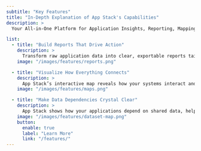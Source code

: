 ```yaml
---
subtitle: "Key Features"
title: "In-Depth Explanation of App Stack's Capabilities"
description: >
  Your All-in-One Platform for Application Insights, Reporting, Mapping, and Data Dependency Management — Built to Support Smarter IT Operations and Strategic Decision-Making.

list:
  - title: "Build Reports That Drive Action"
    description: >
      Transform raw application data into clear, exportable reports tailored for strategy, audits, and leadership reviews. App Stack helps you uncover insights, highlight trends, and support decisions — without the manual effort.
    image: "/images/features/reports.png"

  - title: "Visualize How Everything Connects"
    description: >
      App Stack’s interactive map reveals how your systems interact and depend on each other. Spot inefficiencies, surface hidden risks, and understand the bigger picture with confidence.
    image: "/images/features/maps.png"

  - title: "Make Data Dependencies Crystal Clear"
    description: >
      App Stack shows how your applications depend on shared data, helping you spot risks, reduce complexity, and align your systems with what the business truly needs.
    image: "/images/features/dataset-map.png"
    button:
      enable: true
      label: "Learn More"
      link: "/features/"
---
```

